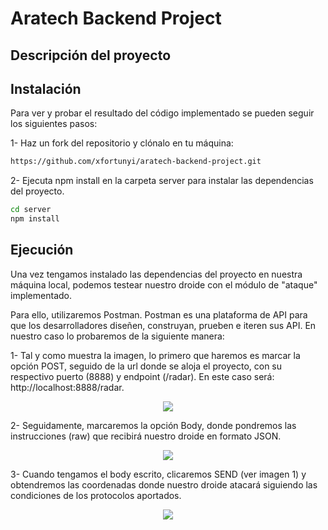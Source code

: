 # Aratech Backend Project

## Descripción del proyecto

## Instalación

Para ver y probar el resultado del código implementado se pueden seguir los siguientes pasos: 

1- Haz un fork del repositorio y clónalo en tu máquina:
```bash
https://github.com/xfortunyi/aratech-backend-project.git
```
2- Ejecuta npm install en la carpeta server para instalar las dependencias del proyecto.
```bash
cd server
npm install
```

## Ejecución
Una vez tengamos instalado las dependencias del proyecto en nuestra máquina local, podemos testear nuestro droide con el módulo de "ataque" implementado.

Para ello, utilizaremos Postman. Postman es una plataforma de API para que los desarrolladores diseñen, construyan, prueben e iteren sus API. En nuestro caso lo probaremos de la siguiente manera:

1- Tal y como muestra la imagen, lo primero que haremos es marcar la opción POST, seguido de la url donde se aloja el proyecto, con su respectivo puerto (8888) y endpoint (/radar). En este caso será: http://localhost:8888/radar. 
<div align=center>
<img src='./server/assets/postman/request.jpg'>
</div>

2- Seguidamente, marcaremos la opción Body, donde pondremos las instrucciones (raw) que recibirá nuestro droide en formato JSON. 
<div align=center>
<img src='./server/assets/postman/body.jpg'>
</div>

3- Cuando tengamos el body escrito, clicaremos SEND (ver imagen 1) y obtendremos las coordenadas donde nuestro droide atacará siguiendo las condiciones de los protocolos aportados. 
<div align=center>
<img src='./server/assets/postman/response.jpg'>
</div>
